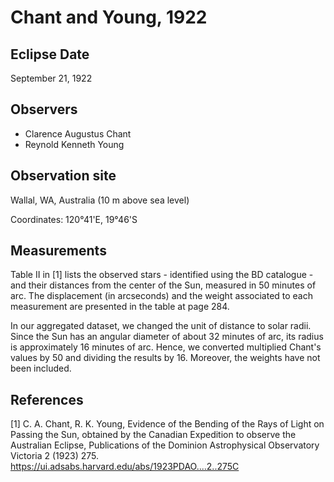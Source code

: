 # Chant and Young, 1922 #

## Eclipse Date ##

September 21, 1922

## Observers ##

* Clarence Augustus Chant
* Reynold Kenneth Young

## Observation site ##

Wallal, WA, Australia (10 m above sea level)

Coordinates: 120°41'E, 19°46'S

## Measurements

Table II in [1] lists the observed stars - identified using the BD catalogue - and their distances from the center of the Sun, measured in 50 minutes of arc. The displacement (in arcseconds) and the weight associated to each measurement are presented in the table at page 284.

In our aggregated dataset, we changed the unit of distance to solar radii. Since the Sun has an angular diameter of about 32 minutes of arc, its radius is approximately 16 minutes of arc. Hence, we converted multiplied Chant's values by 50 and dividing the results by 16. Moreover, the weights have not been included.

## References ##
[1] C. A. Chant, R. K. Young, Evidence of the Bending of the Rays of Light on Passing the Sun, obtained by
the Canadian Expedition to observe the Australian Eclipse, Publications of the Dominion Astrophysical
Observatory Victoria 2 (1923) 275.
https://ui.adsabs.harvard.edu/abs/1923PDAO....2..275C
